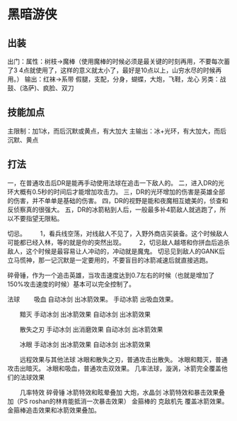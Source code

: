 # 黑暗游侠

## 出装
出门：属性：树枝->魔棒（使用魔棒的时候必须是最关键的时刻再用，不要每次蓄了3 4点就使用了，这样的意义就太小了，最好是10点以上，山穷水尽的时候再用。）
      输出：红袜->系带
假腿，支配，分身，蝴蝶，大炮，飞鞋，龙心
另类：战鼓、(洛萨)、疯脸、双刀

## 技能加点
主限制：加1冰，而后沉默或黄点，有大加大
主输出：冰+光环，有大加大，而后沉默、黄点

## 打法
一，在普通攻击后DR是能再手动使用法球在追击一下敌人的。
二，进入DR的光环大概有0.5秒的时间后才能增加攻击力。
三，DR的光环增加的伤害是英雄全部的伤害，并不单单是基础的伤害。
四，DR的视野是能和夜魔相互媲美的，侦查和反侦察真的很强大。
五，DR的冰箭粘到人后，一般最多补4箭敌人就逃跑了，所以不要指望无限粘。

切忌。
　　1，看兵线空荡，对线敌人不见了，入野外商店买装备。这个时候敌人可能都已经入林，等的就是你的突然出现。
　　2，切忌敌人越塔和你拼血后追杀敌人，这个时候是最容易让人冲动的，冲动就是魔鬼。
切忌见到敌人的GANK后立马慌神，那一记沉默是一定要用的，不要盲目的冰箭减速后就直接逃跑。

碎骨锤，作为一个追击英雄，当攻击速度达到0.7左右的时候（也就是增加了150%攻击速度的时候）基本可以完全控制了。



法球
　　吸血
自动冰剑 出冰箭效果。
手动冰箭 出吸血效果。

　　黯灭
手动冰剑 出冰箭效果
自动冰剑 出冰箭效果

　　散失之刃
手动冰剑 出消磨效果
自动冰剑 出冰箭效果

　　冰眼
手动冰剑 出冰箭效果
自动冰剑 出冰箭效果

　　远程效果与其他法球
冰眼和散失之刃，普通攻击出散失。
冰眼和黯灭，普通攻击出暗灭。
冰眼和吸血，普通攻击双效果。
几率法球，漩涡，冰箭完全覆盖他们的法球效果

　　几率特效
碎骨锤 冰箭特效和眩晕叠加
大炮，水晶剑 冰箭特效和暴击效果叠加（PS roshan的林肯能抵消一次暴击效果）
金箍棒的 克敌机先 覆盖冰箭效果。金箍棒追击效果和冰箭效果叠加。
